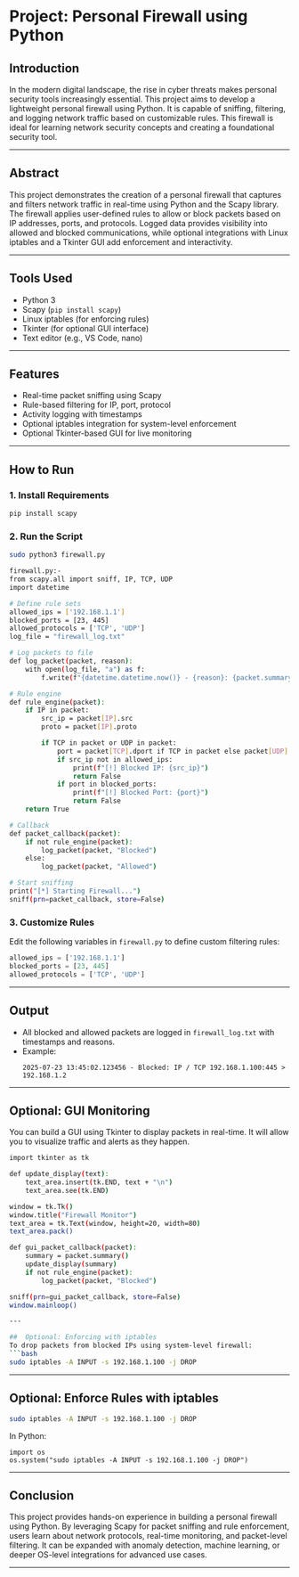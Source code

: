# Project: Personal Firewall using Python


## Introduction
In the modern digital landscape, the rise in cyber threats makes personal security tools increasingly essential. This project aims to develop a lightweight personal firewall using Python. It is capable of sniffing, filtering, and logging network traffic based on customizable rules. This firewall is ideal for learning network security concepts and creating a foundational security tool.

---

## Abstract
This project demonstrates the creation of a personal firewall that captures and filters network traffic in real-time using Python and the Scapy library. The firewall applies user-defined rules to allow or block packets based on IP addresses, ports, and protocols. Logged data provides visibility into allowed and blocked communications, while optional integrations with Linux iptables and a Tkinter GUI add enforcement and interactivity.

---

## Tools Used
- Python 3
- Scapy (`pip install scapy`)
- Linux iptables (for enforcing rules)
- Tkinter (for optional GUI interface)
- Text editor (e.g., VS Code, nano)

---

## Features
-  Real-time packet sniffing using Scapy
-  Rule-based filtering for IP, port, protocol
-  Activity logging with timestamps
-  Optional iptables integration for system-level enforcement
-  Optional Tkinter-based GUI for live monitoring

---

##  How to Run

### 1. Install Requirements
```bash
pip install scapy
```

### 2. Run the Script
```bash
sudo python3 firewall.py

firewall.py:- 
from scapy.all import sniff, IP, TCP, UDP
import datetime

# Define rule sets
allowed_ips = ['192.168.1.1']
blocked_ports = [23, 445]
allowed_protocols = ['TCP', 'UDP']
log_file = "firewall_log.txt"

# Log packets to file
def log_packet(packet, reason):
    with open(log_file, "a") as f:
        f.write(f"{datetime.datetime.now()} - {reason}: {packet.summary()}\n")

# Rule engine
def rule_engine(packet):
    if IP in packet:
        src_ip = packet[IP].src
        proto = packet[IP].proto

        if TCP in packet or UDP in packet:
            port = packet[TCP].dport if TCP in packet else packet[UDP].dport
            if src_ip not in allowed_ips:
                print(f"[!] Blocked IP: {src_ip}")
                return False
            if port in blocked_ports:
                print(f"[!] Blocked Port: {port}")
                return False
    return True

# Callback
def packet_callback(packet):
    if not rule_engine(packet):
        log_packet(packet, "Blocked")
    else:
        log_packet(packet, "Allowed")

# Start sniffing
print("[*] Starting Firewall...")
sniff(prn=packet_callback, store=False)


```

### 3. Customize Rules
Edit the following variables in `firewall.py` to define custom filtering rules:
```python
allowed_ips = ['192.168.1.1']
blocked_ports = [23, 445]
allowed_protocols = ['TCP', 'UDP']
```

---

##  Output
- All blocked and allowed packets are logged in `firewall_log.txt` with timestamps and reasons.
- Example:
  ```
  2025-07-23 13:45:02.123456 - Blocked: IP / TCP 192.168.1.100:445 > 192.168.1.2
  ```

---

##  Optional: GUI Monitoring
You can build a GUI using Tkinter to display packets in real-time. It will allow you to visualize traffic and alerts as they happen.
```bash
import tkinter as tk

def update_display(text):
    text_area.insert(tk.END, text + "\n")
    text_area.see(tk.END)

window = tk.Tk()
window.title("Firewall Monitor")
text_area = tk.Text(window, height=20, width=80)
text_area.pack()

def gui_packet_callback(packet):
    summary = packet.summary()
    update_display(summary)
    if not rule_engine(packet):
        log_packet(packet, "Blocked")

sniff(prn=gui_packet_callback, store=False)
window.mainloop()

---

##  Optional: Enforcing with iptables
To drop packets from blocked IPs using system-level firewall:
```bash
sudo iptables -A INPUT -s 192.168.1.100 -j DROP
```

---

##  Optional: Enforce Rules with iptables
```bash
sudo iptables -A INPUT -s 192.168.1.100 -j DROP
```
In Python:
```
import os
os.system("sudo iptables -A INPUT -s 192.168.1.100 -j DROP")
```

---

##  Conclusion
This project provides hands-on experience in building a personal firewall using Python. By leveraging Scapy for packet sniffing and rule enforcement, users learn about network protocols, real-time monitoring, and packet-level filtering. It can be expanded with anomaly detection, machine learning, or deeper OS-level integrations for advanced use cases.

---




